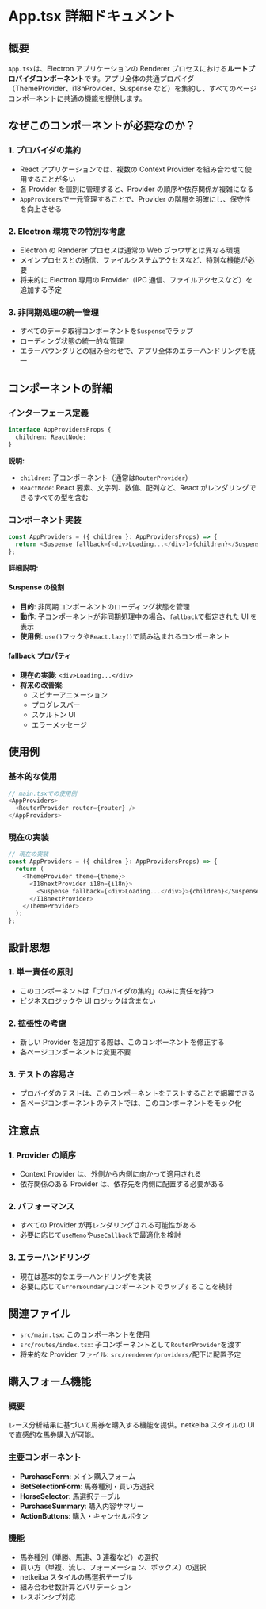 # App.tsx 詳細ドキュメント

## 概要

`App.tsx`は、Electron アプリケーションの Renderer プロセスにおける**ルートプロバイダコンポーネント**です。アプリ全体の共通プロバイダ（ThemeProvider、i18nProvider、Suspense など）を集約し、すべてのページコンポーネントに共通の機能を提供します。

## なぜこのコンポーネントが必要なのか？

### 1. プロバイダの集約

- React アプリケーションでは、複数の Context Provider を組み合わせて使用することが多い
- 各 Provider を個別に管理すると、Provider の順序や依存関係が複雑になる
- `AppProviders`で一元管理することで、Provider の階層を明確にし、保守性を向上させる

### 2. Electron 環境での特別な考慮

- Electron の Renderer プロセスは通常の Web ブラウザとは異なる環境
- メインプロセスとの通信、ファイルシステムアクセスなど、特別な機能が必要
- 将来的に Electron 専用の Provider（IPC 通信、ファイルアクセスなど）を追加する予定

### 3. 非同期処理の統一管理

- すべてのデータ取得コンポーネントを`Suspense`でラップ
- ローディング状態の統一的な管理
- エラーバウンダリとの組み合わせで、アプリ全体のエラーハンドリングを統一

## コンポーネントの詳細

### インターフェース定義

```typescript
interface AppProvidersProps {
  children: ReactNode;
}
```

**説明:**

- `children`: 子コンポーネント（通常は`RouterProvider`）
- `ReactNode`: React 要素、文字列、数値、配列など、React がレンダリングできるすべての型を含む

### コンポーネント実装

```typescript
const AppProviders = ({ children }: AppProvidersProps) => {
  return <Suspense fallback={<div>Loading...</div>}>{children}</Suspense>;
};
```

**詳細説明:**

#### Suspense の役割

- **目的**: 非同期コンポーネントのローディング状態を管理
- **動作**: 子コンポーネントが非同期処理中の場合、`fallback`で指定された UI を表示
- **使用例**: `use()`フックや`React.lazy()`で読み込まれるコンポーネント

#### fallback プロパティ

- **現在の実装**: `<div>Loading...</div>`
- **将来の改善案**:
  - スピナーアニメーション
  - プログレスバー
  - スケルトン UI
  - エラーメッセージ

## 使用例

### 基本的な使用

```typescript
// main.tsxでの使用例
<AppProviders>
  <RouterProvider router={router} />
</AppProviders>
```

### 現在の実装

```typescript
// 現在の実装
const AppProviders = ({ children }: AppProvidersProps) => {
  return (
    <ThemeProvider theme={theme}>
      <I18nextProvider i18n={i18n}>
        <Suspense fallback={<div>Loading...</div>}>{children}</Suspense>
      </I18nextProvider>
    </ThemeProvider>
  );
};
```

## 設計思想

### 1. 単一責任の原則

- このコンポーネントは「プロバイダの集約」のみに責任を持つ
- ビジネスロジックや UI ロジックは含まない

### 2. 拡張性の考慮

- 新しい Provider を追加する際は、このコンポーネントを修正する
- 各ページコンポーネントは変更不要

### 3. テストの容易さ

- プロバイダのテストは、このコンポーネントをテストすることで網羅できる
- 各ページコンポーネントのテストでは、このコンポーネントをモック化

## 注意点

### 1. Provider の順序

- Context Provider は、外側から内側に向かって適用される
- 依存関係のある Provider は、依存先を内側に配置する必要がある

### 2. パフォーマンス

- すべての Provider が再レンダリングされる可能性がある
- 必要に応じて`useMemo`や`useCallback`で最適化を検討

### 3. エラーハンドリング

- 現在は基本的なエラーハンドリングを実装
- 必要に応じて`ErrorBoundary`コンポーネントでラップすることを検討

## 関連ファイル

- `src/main.tsx`: このコンポーネントを使用
- `src/routes/index.tsx`: 子コンポーネントとして`RouterProvider`を渡す
- 将来的な Provider ファイル: `src/renderer/providers/`配下に配置予定

## 購入フォーム機能

### 概要

レース分析結果に基づいて馬券を購入する機能を提供。netkeiba スタイルの UI で直感的な馬券購入が可能。

### 主要コンポーネント

- **PurchaseForm**: メイン購入フォーム
- **BetSelectionForm**: 馬券種別・買い方選択
- **HorseSelector**: 馬選択テーブル
- **PurchaseSummary**: 購入内容サマリー
- **ActionButtons**: 購入・キャンセルボタン

### 機能

- 馬券種別（単勝、馬連、3 連複など）の選択
- 買い方（単複、流し、フォーメーション、ボックス）の選択
- netkeiba スタイルの馬選択テーブル
- 組み合わせ数計算とバリデーション
- レスポンシブ対応
